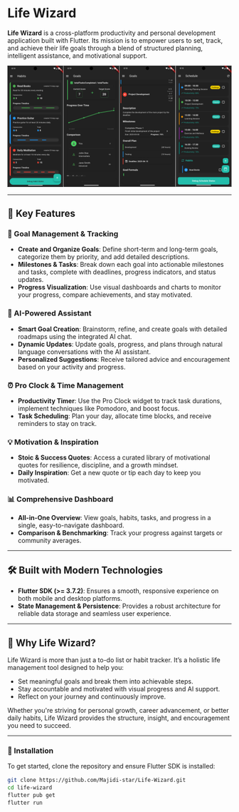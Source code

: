 # Life Wizard

**Life Wizard** is a cross-platform productivity and personal development application built with Flutter. Its mission is to empower users to set, track, and achieve their life goals through a blend of structured planning, intelligent assistance, and motivational support.

![App Screenshots](docs/App_screenshots.png)

---

## 🌟 Key Features

### 🎯 Goal Management & Tracking
- **Create and Organize Goals**: Define short-term and long-term goals, categorize them by priority, and add detailed descriptions.  
- **Milestones & Tasks**: Break down each goal into actionable milestones and tasks, complete with deadlines, progress indicators, and status updates.  
- **Progress Visualization**: Use visual dashboards and charts to monitor your progress, compare achievements, and stay motivated.

### 🤖 AI-Powered Assistant
- **Smart Goal Creation**: Brainstorm, refine, and create goals with detailed roadmaps using the integrated AI chat.  
- **Dynamic Updates**: Update goals, progress, and plans through natural language conversations with the AI assistant.  
- **Personalized Suggestions**: Receive tailored advice and encouragement based on your activity and progress.

### ⏰ Pro Clock & Time Management
- **Productivity Timer**: Use the Pro Clock widget to track task durations, implement techniques like Pomodoro, and boost focus.  
- **Task Scheduling**: Plan your day, allocate time blocks, and receive reminders to stay on track.

### 💡 Motivation & Inspiration
- **Stoic & Success Quotes**: Access a curated library of motivational quotes for resilience, discipline, and a growth mindset.  
- **Daily Inspiration**: Get a new quote or tip each day to keep you motivated.

### 📊 Comprehensive Dashboard
- **All-in-One Overview**: View goals, habits, tasks, and progress in a single, easy-to-navigate dashboard.  
- **Comparison & Benchmarking**: Track your progress against targets or community averages.

---

## 🛠️ Built with Modern Technologies
- **Flutter SDK (>= 3.7.2)**: Ensures a smooth, responsive experience on both mobile and desktop platforms.  
- **State Management & Persistence**: Provides a robust architecture for reliable data storage and seamless user experience.

---

## 🚀 Why Life Wizard?

Life Wizard is more than just a to-do list or habit tracker. It’s a holistic life management tool designed to help you:  
- Set meaningful goals and break them into achievable steps.  
- Stay accountable and motivated with visual progress and AI support.  
- Reflect on your journey and continuously improve.

Whether you're striving for personal growth, career advancement, or better daily habits, Life Wizard provides the structure, insight, and encouragement you need to succeed.

---

### 📌 Installation
To get started, clone the repository and ensure Flutter SDK is installed:  
```bash
git clone https://github.com/Majidi-star/Life-Wizard.git
cd life-wizard
flutter pub get
flutter run